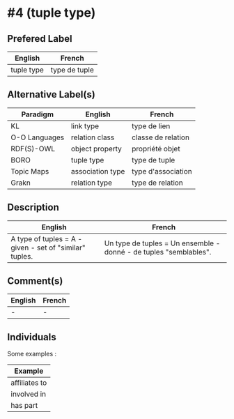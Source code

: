 #4 (tuple type)
==

Prefered Label
-
<table>
    <thead>
        <tr>
            <th>English</th>
            <th>French</th>
        </tr>
    </thead>
    <tbody>
        <tr>
            <td>tuple type</td>
            <td>type de tuple</td>
        </tr>
    </tbody>
</table>

Alternative Label(s)
-
<table>
    <thead>
        <tr>
            <th>Paradigm</th>
            <th>English</th>
            <th>French</th>
        </tr>
    </thead>
    <tbody>
       <tr>
            <td>KL</td>
            <td>link type</td>
            <td>type de lien</td>
        </tr>
        <tr>
            <td>O-O Languages</td>
            <td>relation class</td>
            <td>classe de relation</td>
       </tr>
       <tr>
            <td>RDF(S)-OWL</td>
            <td>object property</td>
            <td>propriété objet</td>
        </tr>
        <tr>
            <td>BORO</td>
            <td>tuple type</td>
            <td>type de tuple</td>
        </tr>
        <tr>
            <td>Topic Maps</td>
            <td>association type</td>
            <td>type d'association</td>
        </tr>
        <tr>
            <td>Grakn</td>
            <td>relation type</td>
            <td>type de relation</td>
        </tr>
    </tbody>
</table>

Description
-
<table>
    <thead>
        <tr>
            <th>English</th>
            <th>French</th>
        </tr>
    </thead>
    <tbody>
        <tr>
            <td>A type of tuples = A - given - set of "similar" tuples.</td>
            <td>Un type de tuples = Un ensemble - donné - de tuples "semblables".</td>
        </tr>
    </tbody>
</table>

Comment(s)
-
<table>
    <thead>
        <tr>
            <th>English</th>
            <th>French</th>
        </tr>
    </thead>
    <tbody>
         <tr>
            <td>-</td>
            <td>-</td>
        </tr>  
    </tbody>
</table>


Individuals
-

Some examples : 
<table>
    <thead>
        <tr>
            <th>Example</th>
        </tr>
    </thead>
    <tbody>
        <tr>
            <td>affiliates to</td>
        </tr>
        <tr>
            <td>involved in</td>
        </tr>
        <tr>
            <td>has part</td>
        </tr>
    </tbody>
</table>

